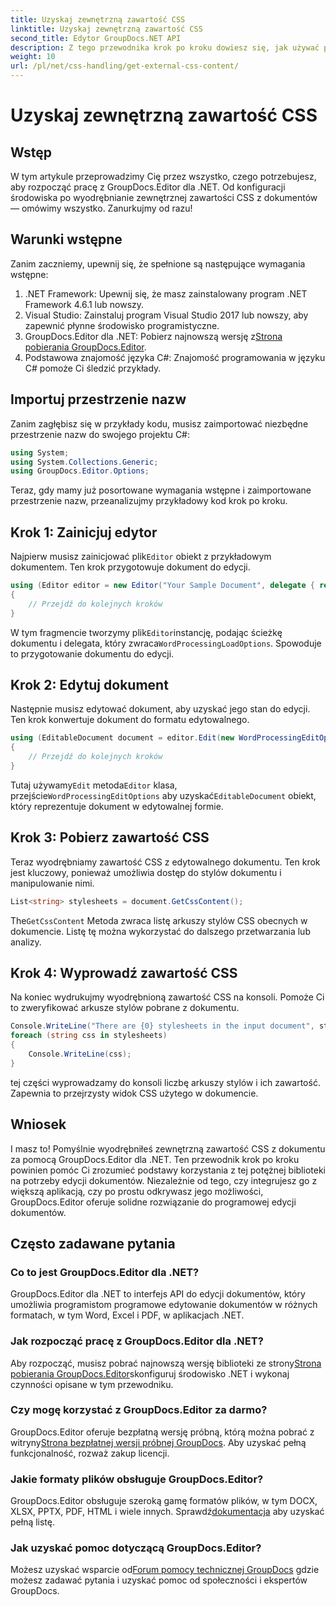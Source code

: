 ```yaml
---
title: Uzyskaj zewnętrzną zawartość CSS
linktitle: Uzyskaj zewnętrzną zawartość CSS
second_title: Edytor GroupDocs.NET API
description: Z tego przewodnika krok po kroku dowiesz się, jak używać programu GroupDocs.Editor dla platformy .NET do wyodrębniania zewnętrznej zawartości CSS z dokumentów. Idealny dla programistów integrujących dokument.
weight: 10
url: /pl/net/css-handling/get-external-css-content/
---
```


# Uzyskaj zewnętrzną zawartość CSS

## Wstęp
W tym artykule przeprowadzimy Cię przez wszystko, czego potrzebujesz, aby rozpocząć pracę z GroupDocs.Editor dla .NET. Od konfiguracji środowiska po wyodrębnianie zewnętrznej zawartości CSS z dokumentów — omówimy wszystko. Zanurkujmy od razu!
## Warunki wstępne
Zanim zaczniemy, upewnij się, że spełnione są następujące wymagania wstępne:
1. .NET Framework: Upewnij się, że masz zainstalowany program .NET Framework 4.6.1 lub nowszy.
2. Visual Studio: Zainstaluj program Visual Studio 2017 lub nowszy, aby zapewnić płynne środowisko programistyczne.
3.  GroupDocs.Editor dla .NET: Pobierz najnowszą wersję z[Strona pobierania GroupDocs.Editor](https://releases.groupdocs.com/editor/net/).
4. Podstawowa znajomość języka C#: Znajomość programowania w języku C# pomoże Ci śledzić przykłady.
## Importuj przestrzenie nazw
Zanim zagłębisz się w przykłady kodu, musisz zaimportować niezbędne przestrzenie nazw do swojego projektu C#:
```csharp
using System;
using System.Collections.Generic;
using GroupDocs.Editor.Options;
```
Teraz, gdy mamy już posortowane wymagania wstępne i zaimportowane przestrzenie nazw, przeanalizujmy przykładowy kod krok po kroku.
## Krok 1: Zainicjuj edytor
 Najpierw musisz zainicjować plik`Editor` obiekt z przykładowym dokumentem. Ten krok przygotowuje dokument do edycji.
```csharp
using (Editor editor = new Editor("Your Sample Document", delegate { return new WordProcessingLoadOptions(); }))
{
    // Przejdź do kolejnych kroków
}
```
 W tym fragmencie tworzymy plik`Editor`instancję, podając ścieżkę dokumentu i delegata, który zwraca`WordProcessingLoadOptions`. Spowoduje to przygotowanie dokumentu do edycji.
## Krok 2: Edytuj dokument
Następnie musisz edytować dokument, aby uzyskać jego stan do edycji. Ten krok konwertuje dokument do formatu edytowalnego.
```csharp
using (EditableDocument document = editor.Edit(new WordProcessingEditOptions()))
{
    // Przejdź do kolejnych kroków
}
```
 Tutaj używamy`Edit` metoda`Editor` klasa, przejście`WordProcessingEditOptions` aby uzyskać`EditableDocument` obiekt, który reprezentuje dokument w edytowalnej formie.
## Krok 3: Pobierz zawartość CSS
Teraz wyodrębniamy zawartość CSS z edytowalnego dokumentu. Ten krok jest kluczowy, ponieważ umożliwia dostęp do stylów dokumentu i manipulowanie nimi.
```csharp
List<string> stylesheets = document.GetCssContent();
```
 The`GetCssContent` Metoda zwraca listę arkuszy stylów CSS obecnych w dokumencie. Listę tę można wykorzystać do dalszego przetwarzania lub analizy.
## Krok 4: Wyprowadź zawartość CSS
Na koniec wydrukujmy wyodrębnioną zawartość CSS na konsoli. Pomoże Ci to zweryfikować arkusze stylów pobrane z dokumentu.
```csharp
Console.WriteLine("There are {0} stylesheets in the input document", stylesheets.Count);
foreach (string css in stylesheets)
{
    Console.WriteLine(css);
}
```
tej części wyprowadzamy do konsoli liczbę arkuszy stylów i ich zawartość. Zapewnia to przejrzysty widok CSS użytego w dokumencie.
## Wniosek
I masz to! Pomyślnie wyodrębniłeś zewnętrzną zawartość CSS z dokumentu za pomocą GroupDocs.Editor dla .NET. Ten przewodnik krok po kroku powinien pomóc Ci zrozumieć podstawy korzystania z tej potężnej biblioteki na potrzeby edycji dokumentów. Niezależnie od tego, czy integrujesz go z większą aplikacją, czy po prostu odkrywasz jego możliwości, GroupDocs.Editor oferuje solidne rozwiązanie do programowej edycji dokumentów.
## Często zadawane pytania
### Co to jest GroupDocs.Editor dla .NET?
GroupDocs.Editor dla .NET to interfejs API do edycji dokumentów, który umożliwia programistom programowe edytowanie dokumentów w różnych formatach, w tym Word, Excel i PDF, w aplikacjach .NET.
### Jak rozpocząć pracę z GroupDocs.Editor dla .NET?
 Aby rozpocząć, musisz pobrać najnowszą wersję biblioteki ze strony[Strona pobierania GroupDocs.Editor](https://releases.groupdocs.com/editor/net/)skonfiguruj środowisko .NET i wykonaj czynności opisane w tym przewodniku.
### Czy mogę korzystać z GroupDocs.Editor za darmo?
 GroupDocs.Editor oferuje bezpłatną wersję próbną, którą można pobrać z witryny[Strona bezpłatnej wersji próbnej GroupDocs](https://releases.groupdocs.com/). Aby uzyskać pełną funkcjonalność, rozważ zakup licencji.
### Jakie formaty plików obsługuje GroupDocs.Editor?
 GroupDocs.Editor obsługuje szeroką gamę formatów plików, w tym DOCX, XLSX, PPTX, PDF, HTML i wiele innych. Sprawdź[dokumentacja](https://tutorials.groupdocs.com/editor/net/) aby uzyskać pełną listę.
### Jak uzyskać pomoc dotyczącą GroupDocs.Editor?
 Możesz uzyskać wsparcie od[Forum pomocy technicznej GroupDocs](https://forum.groupdocs.com/c/editor/20) gdzie możesz zadawać pytania i uzyskać pomoc od społeczności i ekspertów GroupDocs.